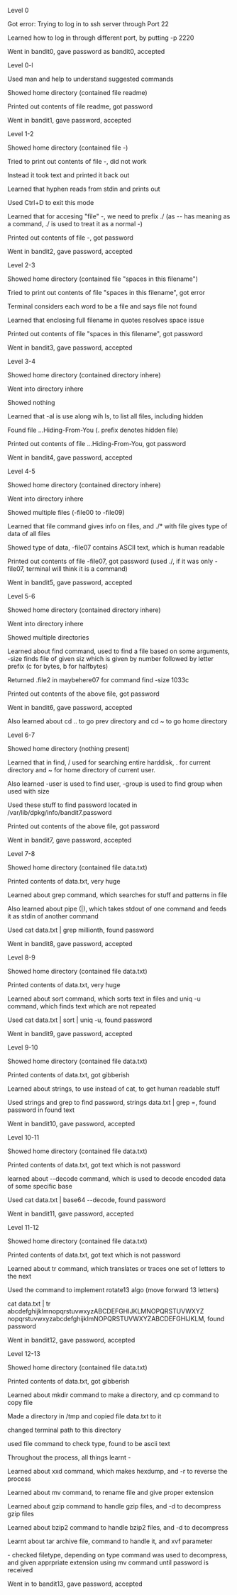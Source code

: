 Level 0

Got error: Trying to log in to ssh server through Port 22

Learned how to log in through different port, by putting -p 2220

Went in bandit0, gave password as bandit0, accepted

Level 0-l

Used man and help to understand suggested commands

Showed home directory (contained file readme)

Printed out contents of file readme, got password

Went in bandit1, gave password, accepted

Level 1-2

Showed home directory (contained file -)

Tried to print out contents of file -, did not work

Instead it took text and printed it back out

Learned that hyphen reads from stdin and prints out

Used Ctrl+D to exit this mode

Learned that for accesing "file" -, we need to prefix ./ (as -- has
meaning as a command, ./ is used to treat it as a normal -)

Printed out contents of file -, got password

Went in bandit2, gave password, accepted

Level 2-3

Showed home directory (contained file "spaces in this filename")

Tried to print out contents of file "spaces in this filename", got error

Terminal considers each word to be a file and says file not found

Learned that enclosing full filename in quotes resolves space issue

Printed out contents of file "spaces in this filename", got password

Went in bandit3, gave password, accepted

Level 3-4

Showed home directory (contained directory inhere)

Went into directory inhere

Showed nothing

Learned that -al is use along wih ls, to list all files, including
hidden

Found file \...Hiding-From-You (. prefix denotes hidden file)

Printed out contents of file \...Hiding-From-You, got password

Went in bandit4, gave password, accepted

Level 4-5

Showed home directory (contained directory inhere)

Went into directory inhere

Showed multiple files (-file00 to -file09)

Learned that file command gives info on files, and ./\* with file gives
type of data of all files

Showed type of data, -file07 contains ASCII text, which is human
readable

Printed out contents of file -file07, got password (used ./, if it was
only -file07, terminal will think it is a command)

Went in bandit5, gave password, accepted

Level 5-6

Showed home directory (contained directory inhere)

Went into directory inhere

Showed multiple directories

Learned about find command, used to find a file based on some arguments,
-size finds file of given siz which is given by number followed by
letter prefix (c for bytes, b for halfbytes)

Returned .file2 in maybehere07 for command find -size 1033c

Printed out contents of the above file, got password

Went in bandit6, gave password, accepted

Also learned about cd .. to go prev directory and cd \~ to go home
directory

Level 6-7

Showed home directory (nothing present)

Learned that in find, / used for searching entire harddisk, . for
current directory and \~ for home directory of current user.

Also learned -user is used to find user, -group is used to find group
when used with size

Used these stuff to find password located in
/var/lib/dpkg/info/bandit7.password

Printed out contents of the above file, got password

Went in bandit7, gave password, accepted

Level 7-8

Showed home directory (contained file data.txt)

Printed contents of data.txt, very huge

Learned about grep command, which searches for stuff and patterns in
file

Also learned about pipe (\|), which takes stdout of one command and
feeds it as stdin of another command

Used cat data.txt \| grep millionth, found password

Went in bandit8, gave password, accepted

Level 8-9

Showed home directory (contained file data.txt)

Printed contents of data.txt, very huge

Learned about sort command, which sorts text in files and uniq -u
command, which finds text which are not repeated

Used cat data.txt \| sort \| uniq -u, found password

Went in bandit9, gave password, accepted

Level 9-10

Showed home directory (contained file data.txt)

Printed contents of data.txt, got gibberish

Learned about strings, to use instead of cat, to get human readable
stuff

Used strings and grep to find password, strings data.txt \| grep =,
found password in found text

Went in bandit10, gave password, accepted

Level 10-11

Showed home directory (contained file data.txt)

Printed contents of data.txt, got text which is not password

learned about --decode command, which is used to decode encoded data of
some specific base

Used cat data.txt \| base64 --decode, found password

Went in bandit11, gave password, accepted

Level 11-12

Showed home directory (contained file data.txt)

Printed contents of data.txt, got text which is not password

Learned about tr command, which translates or traces one set of letters
to the next

Used the command to implement rotate13 algo (move forward 13 letters)

cat data.txt \| tr abcdefghijklmnopqrstuvwxyzABCDEFGHIJKLMNOPQRSTUVWXYZ
nopqrstuvwxyzabcdefghijklmNOPQRSTUVWXYZABCDEFGHIJKLM, found password

Went in bandit12, gave password, accepted

Level 12-13

Showed home directory (contained file data.txt)

Printed contents of data.txt, got gibberish

Learned about mkdir command to make a directory, and cp command to copy
file

Made a directory in /tmp and copied file data.txt to it

changed terminal path to this directory

used file command to check type, found to be ascii text

Throughout the process, all things learnt -

Learned about xxd command, which makes hexdump, and -r to reverse the
process

Learned about mv command, to rename file and give proper extension

Learned about gzip command to handle gzip files, and -d to decompress
gzip files

Learned about bzip2 command to handle bzip2 files, and -d to decompress

Learnt about tar archive file, command to handle it, and xvf parameter

\- checked filetype, depending on type command was used to decompress,
and given apprpriate extension using mv command until password is
received

Went in to bandit13, gave password, accepted
